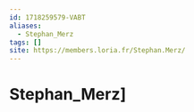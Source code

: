```yaml
---
id: 1718259579-VABT
aliases:
  - Stephan_Merz
tags: []
site: https://members.loria.fr/Stephan.Merz/
---
```


# Stephan_Merz]

